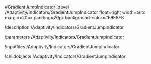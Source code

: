 <!-- MOOSE Object Documentation Stub: Remove this when content is added. -->
#GradientJumpIndicator
!devel /Adaptivity/Indicators/GradientJumpIndicator float=right width=auto margin=20px padding=20px background-color=#F8F8F8

!description /Adaptivity/Indicators/GradientJumpIndicator

!parameters /Adaptivity/Indicators/GradientJumpIndicator

!inputfiles /Adaptivity/Indicators/GradientJumpIndicator

!childobjects /Adaptivity/Indicators/GradientJumpIndicator
